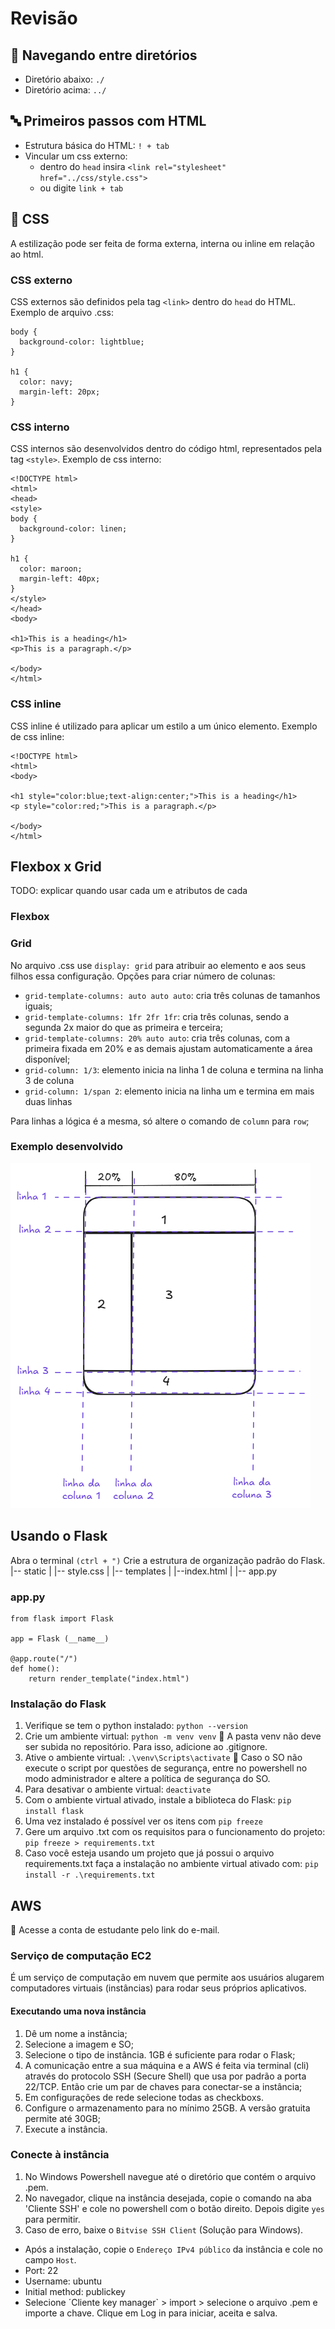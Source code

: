 # Revisão

## 🚢 Navegando entre diretórios
- Diretório abaixo: `./`
- Diretório acima: `../`

## 🔤 Primeiros passos com HTML
- Estrutura básica do HTML: `! + tab`
- Vincular um css externo: 
    - dentro do `head` insira `<link rel="stylesheet" href="../css/style.css">` 
    - ou digite `link + tab`

## 🎨 CSS
A estilização pode ser feita de forma externa, interna ou inline em relação ao html.

### CSS externo
CSS externos são definidos pela tag `<link>` dentro do `head` do HTML. 
Exemplo de arquivo .css:
```
body {
  background-color: lightblue;
}

h1 {
  color: navy;
  margin-left: 20px;
}
```
### CSS interno
CSS internos são desenvolvidos dentro do código html, representados pela tag `<style>`.
Exemplo de css interno:
```
<!DOCTYPE html>
<html>
<head>
<style>
body {
  background-color: linen;
}

h1 {
  color: maroon;
  margin-left: 40px;
}
</style>
</head>
<body>

<h1>This is a heading</h1>
<p>This is a paragraph.</p>

</body>
</html>

```
### CSS inline
CSS inline é utilizado para aplicar um estilo a um único elemento.
Exemplo de css inline:
```
<!DOCTYPE html>
<html>
<body>

<h1 style="color:blue;text-align:center;">This is a heading</h1>
<p style="color:red;">This is a paragraph.</p>

</body>
</html>
```
## Flexbox x Grid
TODO: explicar quando usar cada um e atributos de cada

### Flexbox

### Grid
No arquivo .css use `display: grid` para atribuir ao elemento e aos seus filhos essa configuração.
Opções para criar número de colunas:
- `grid-template-columns: auto auto auto`: cria três colunas de tamanhos iguais;
- `grid-template-columns: 1fr 2fr 1fr`: cria três colunas, sendo a segunda 2x maior do que as primeira e terceira;
- `grid-template-columns: 20% auto auto`: cria três colunas, com a primeira fixada em 20% e as demais ajustam automaticamente a área disponível;
- `grid-column: 1/3`: elemento inicia na linha 1 de coluna e termina na linha 3 de coluna
- `grid-column: 1/span 2`: elemento inicia na linha um e termina em mais duas linhas

Para linhas a lógica é a mesma, só altere o comando de `column` para `row`;

### Exemplo desenvolvido
![alt text](image.png)

## Usando o Flask
Abra o terminal `(ctrl + ")`
Crie a estrutura de organização padrão do Flask. 
|-- static
|   |-- style.css
|
|-- templates
|   |--index.html
|
|-- app.py

### app.py
```
from flask import Flask

app = Flask (__name__)

@app.route("/")
def home():
    return render_template("index.html")
```

### Instalação do Flask
1. Verifique se tem o python instalado: `python --version`
2. Crie um ambiente virtual: `python -m venv venv`
📢 A pasta venv não deve ser subida no repositório. Para isso, adicione ao .gitignore.
3. Ative o ambiente virtual: `.\venv\Scripts\activate`
📢 Caso o SO não execute o script por questões de segurança, entre no powershell no modo administrador e altere a política de segurança do SO.
4. Para desativar o ambiente virtual: `deactivate`
5. Com o ambiente virtual ativado, instale a biblioteca do Flask: `pip install flask`
6. Uma vez instalado é possível ver os itens com `pip freeze`
7. Gere um arquivo .txt com os requisitos para o funcionamento do projeto: `pip freeze > requirements.txt`
8. Caso você esteja usando um projeto que já possui o arquivo requirements.txt faça a instalação no ambiente virtual ativado com: `pip install -r .\requirements.txt`

## AWS
📢 Acesse a conta de estudante pelo link do e-mail.

### Serviço de computação EC2
 É um serviço de computação em nuvem que permite aos usuários alugarem computadores virtuais (instâncias) para rodar seus próprios aplicativos. 

 #### Executando uma nova instância
 1. Dê um nome a instância;
 2. Selecione a imagem e SO;
 3. Selecione o tipo de instância. 1GB é suficiente para rodar o Flask;
 4. A comunicação entre a sua máquina e a AWS é feita via terminal (cli) através do protocolo SSH (Secure Shell) que usa por padrão a porta 22/TCP. Então crie um par de chaves para conectar-se a instância;
 5. Em configurações de rede selecione todas as checkboxs.
 6. Configure o armazenamento para no mínimo 25GB. A versão gratuita permite até 30GB;
 7. Execute a instância.

 ### Conecte à instância
1.  No Windows Powershell navegue até o diretório que contém o arquivo .pem.
2. No navegador, clique na instância desejada, copie o comando na aba 'Cliente SSH' e cole no powershell com o botão direito. Depois digite `yes` para permitir.
3. Caso de erro, baixe o `Bitvise SSH Client` (Solução para Windows).
 - Após a instalação, copie o `Endereço IPv4 público` da instância e cole no campo `Host`.
 - Port: 22
 - Username: ubuntu
 - Initial method: publickey
 - Selecione ´Cliente key manager` > import > selecione o arquivo .pem e importe a chave.
 Clique em Log in para iniciar, aceita e salva.